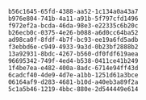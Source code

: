 
                b56c1645-65fd-4388-aa52-1c134a0a43a7
                b976e804-741b-4a11-a91b-5f797cfd1496
                f972ef2a-bcda-46da-98e3-e22335c6b20c
                b26ecb0c-0375-4e26-b088-a6d0cc64ba52
                ad98ca0f-8fdf-4b7f-bc93-ee19a6fd5adb
                f3ebbd6e-c949-4933-9a3d-0b23bf2888b2
                13a92931-8bdc-4267-b560-df0fdf619aea
                96695342-749f-4ed4-b538-0411ce41b249
                1f4be7ea-e482-400a-8adc-6714e94ff43d
                6cadcf40-4de9-4d7e-a1bb-1251d61a3bce
                06164af9-d283-4681-b10d-a40eb3a89f2a
                5c1a5b46-1219-4bbc-880e-2d544449e614
                